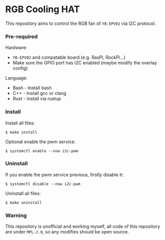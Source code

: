 # RGB Cooling HAT

This repository aims to control the RGB fan of
`YB-EPV02` via I2C protocol.

### Pre-required

Hardware:
- `YB-EPV02` and compatable board
  (e.g. RasPi, RockPi...)
- Make sure the GPIO port has I2C enabled
  (maybe modify the overlay config)

Language:
- Bash - Install bash
- C++  - Install gcc or clang
- Rust - Install via rustup

### Install

Install all files:

``` shell
$ make install
```

Optional enable the pwm service:

``` shell
$ systemctl enable --now i2c-pwm
```

### Uninstall

If you enable the pwm service previous,
firstly disable it:

``` shell
$ systemctl disable --now i2c-pwm
```

Uninstall all files:

``` shell
$ make uninstall
```

### Warning

This repository is unofficial and working myself,
all code of this repository are under `MPL-2.0`,
so any modifies should be open source.
